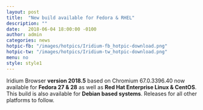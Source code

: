 ```yaml
---
layout: post
title:  "New build available for Fedora & RHEL"
description: ""
date:   2018-06-04 18:00:00 -0100
author:	admin
categories: news
hotpic-fb: "/images/hotpics/Iridium-fb_hotpic-download.png"
hotpic-tw: "/images/hotpics/Iridium-tw_hotpic-download.png"
menu: no
style: style1
---
```


Iridium Browser **version 2018.5** based on Chromium 67.0.3396.40 now available for **Fedora 27 & 28** as well as **Red Hat Enterprise Linux & CentOS**.   
This build is also available for **Debian based systems**. Releases for all other platforms to follow.    

<a id="download-parser2" class="button download" title="download Iridium Browser"></a>